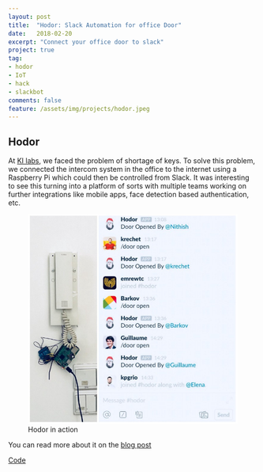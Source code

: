 ```yaml
---
layout: post
title:  "Hodor: Slack Automation for office Door"
date:   2018-02-20
excerpt: "Connect your office door to slack"
project: true
tag:
- hodor 
- IoT
- hack
- slackbot
comments: false
feature: /assets/img/projects/hodor.jpeg
---
```


Hodor
-----
At [KI labs](www.ki-labs.com), we faced the problem of shortage of keys. To solve this problem, we connected the intercom system in the office to the internet using a Raspberry Pi which could then be controlled from Slack. It was interesting to see this turning into a platform of sorts with multiple teams working on further integrations like mobile apps, face detection based authentication, etc.

<figure>
    <img src="/assets/img/projects/hodor.jpeg">
    <figcaption>Hodor in action</figcaption>
</figure>

You can read more about it on the [blog post](https://medium.com/ki-labs-engineering/hodor-controlling-the-office-door-from-slack-a79e77635e39)

[Code](https://github.com/nithishr/Hodor)
